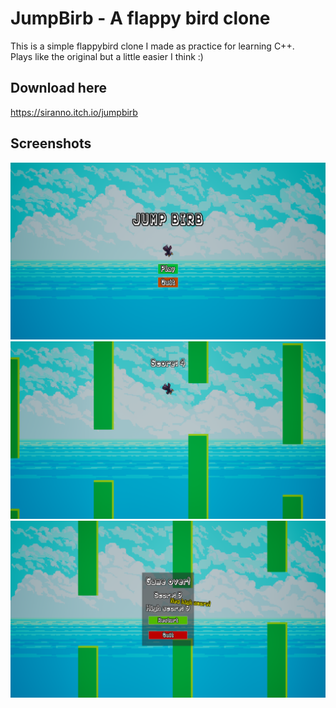 
# JumpBirb - A flappy bird clone

This is a simple flappybird clone I made as practice for learning C++.  
Plays like the original but a little easier I think :)

## Download  here
https://siranno.itch.io/jumpbirb

## Screenshots

![Title screen](/Screenshots/Title.png)
![Game screen](/Screenshots/Game.png)
![Score screen](/Screenshots/Score.png)
